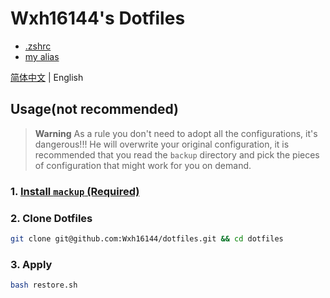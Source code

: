# Wxh16144's Dotfiles

- [.zshrc](./backup/.zshrc)
- [my alias](./backup/.oh-my-zsh/custom/custom_alias.zsh)

[简体中文](./readme.md) | English

## Usage(not recommended)

> **Warning**
> As a rule you don't need to adopt all the configurations, it's dangerous!!! He will overwrite your original configuration, it is recommended that you read the `backup` directory and pick the pieces of configuration that might work for you on demand.

### 1. [Install `mackup` (Required)](https://github.com/lra/mackup/blob/master/INSTALL.md)

### 2. Clone Dotfiles

```bash
git clone git@github.com:Wxh16144/dotfiles.git && cd dotfiles
```

### 3. Apply

```bash
bash restore.sh
```
